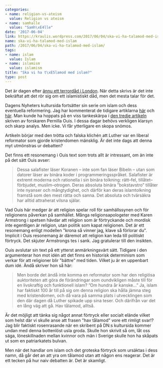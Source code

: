 ```yaml
---
categories:
- name: religion-vs-ateism
  value: Religion vs ateism
- name: samhalle
  value: "Samh\xE4lle"
date: '2017-06-04'
link: https://kraulis.wordpress.com/2017/06/04/ska-vi-ha-talamod-med-islam/
name: ska-vi-ha-talamod-med-islam
path: /2017/06/04/ska-vi-ha-talamod-med-islam/
tags:
- name: islam
  value: Islam
- name: islamism
  value: islamism
title: "Ska vi ha t\xE5lamod med islam?"
type: post
---
```

Det är dagen efter [ännu ett terrordåd i London](http://www.bbc.com/news/uk-40148737). När detta skrivs är det inte bekräftat att det rör sig om ett islamistiskt dåd, men det mesta talar för det.

Dagens Nyheters kultursida fortsätter sin serie om islam och dess eventuella reformering. Jag har kommenterat de tidigare artiklarna [här](/2017/05/18/bilan-osmans-enogda-argument-om-islam/) och [här](/2017/05/21/eventuell-reform-av-islam-forutsatter-ett-sekulart-samhalle/). Man kunde ha hoppats på en viss tankeskärpa i [den tredje artikeln](http://www.dn.se/kultur-noje/kulturdebatt/pernilla-ouis-kvinnorna-staller-de-nya-och-ratta-fragorna-inom-islam/) skriven av forskaren Pernilla Ouis. I dessa dagar behövs verkligen klarsyn och skarp analys. Men icke. Vi får ytterligare en skopa snömos.

Artikeln börjar med den trötta och falska klichén att Luther var en liberal reformator som gjorde kristendomen mänsklig. Är det inte dags att denna myt utmönstras ur debatten?

Det finns ett resonemang i Ouis text som trots allt är intressant, om än inte på det sätt Ouis avser:

> Dessa salafister läser Koranen – inte som fan läser Bibeln – utan som datorer läser av binära koder i programmeringsspråket. Salafister är extremt moderna och rationella i sin binära tolkning: rätt–fel, tillåtet–förbjudet, muslim–otrogen. Deras absoluta binära ”bokstavstro” tillåter inte nyanser och mångtydighet, och därför kan deras islamtolkning framstå som den mest rätta och sanna. Det absoluta och tvärsäkra har alltid attraherat vilsna själar.



Vad Ouis här medger är att religion spelar roll för samhällssynen och för religionens påverkan på samhället. Många religionsapologeter med Karen Armstrong i spetsen hävdar att religion som är förtryckande och mordisk inte egentligen är religion, utan politik som kapat religionen. Det är ett resonemang enligt modellen "krona så vinner jag, klave så förlorar du". Implicit i Ouis resonemang är däremot att religion kan leda till politiskt förtryck. Det skjuter Armstrongs tes i sank. Jag gratulerar till den insikten.

Ouis avslutar sin text på ett ytterst anmärkningsvärt sätt. Tidigare i den argumenterar hon mot idén att det finns en historisk determinism som verkar för att religioner blir "bättre" med tiden.  Vilket ju är en uppenbart dum idé. Ändå skriver hon så här:

> Men borde det ändå inte komma en reformator som har den religiösa auktoriteten att göra de förändringar som oundvikligen måste till för en livskraftig och funktionell islam? ”Om hundra år kanske…” Ja, islam har faktiskt 100 år till på sig om denna religion ska hålla jämna steg med kristendomen, och då vara på samma plats i utvecklingen som den där dagen då Luther spikade upp sina teser. Och därifrån var det en lång väg att gå. Hav tålamod, alltså.

Är det möjligt att tänka sig något annat förtryck eller socialt elände vilket som helst där vi skulle anse att frasen "hav tålamod" vore ett rimligt svar!? Jag blir faktiskt rosenrasande när en skribent på DN:s kultursida kommer undan med denna bottenlöst usla groda. Skulle hon skrivit så om, låt oss säga, löneskillnaden mellan kvinnor och män i Sverige skulle hon ha skåpats ut som en patriarkatets bulvan.

Men när det handlar om islam och det groteska förtryck som ursäktas i dess namn, då går det an att yra om tålamod utan att någon ens reagerar. Det är ett tecken på hur naiv debatten är. Det är skamligt.

